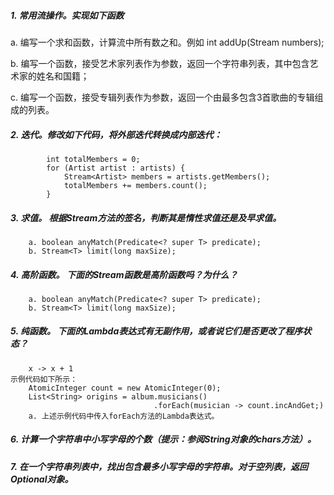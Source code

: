 ##### 1. 常用流操作。实现如下函数
  a. 编写一个求和函数，计算流中所有数之和。例如 int addUp(Stream<Integer> numbers);
  
  b. 编写一个函数，接受艺术家列表作为参数，返回一个字符串列表，其中包含艺术家的姓名和国籍；
  
  c. 编写一个函数，接受专辑列表作为参数，返回一个由最多包含3首歌曲的专辑组成的列表。
  
  
##### 2. 迭代。修改如下代码，将外部迭代转换成内部迭代：
```
        int totalMembers = 0;
        for (Artist artist : artists) {
            Stream<Artist> members = artists.getMembers();
            totalMembers += members.count();
        }
```

##### 3. 求值。 根据Stream方法的签名，判断其是惰性求值还是及早求值。
```
    a. boolean anyMatch(Predicate<? super T> predicate);
    b. Stream<T> limit(long maxSize);
```

##### 4. 高阶函数。 下面的Stream函数是高阶函数吗？为什么？
```
    a. boolean anyMatch(Predicate<? super T> predicate);
    b. Stream<T> limit(long maxSize);
```

##### 5. 纯函数。 下面的Lambda表达式有无副作用，或者说它们是否更改了程序状态？
```
    x -> x + 1
示例代码如下所示：
    AtomicInteger count = new AtomicInteger(0);
    List<String> origins = album.musicians()
                                .forEach(musician -> count.incAndGet;)
    a. 上述示例代码中传入forEach方法的Lambda表达式。
```

##### 6. 计算一个字符串中小写字母的个数（提示：参阅String对象的chars方法）。

##### 7. 在一个字符串列表中，找出包含最多小写字母的字符串。对于空列表，返回Optional<String>对象。
